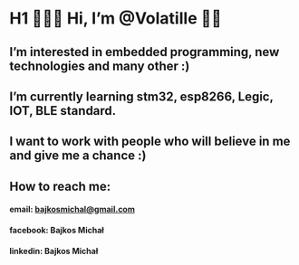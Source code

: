 # H1 👋👋👋 Hi, I’m @Volatille 👋👋

##  I’m interested in embedded programming, new technologies and many other :)
##  I’m currently learning stm32, esp8266, Legic, IOT, BLE standard.
##  I want to work with people who will believe in me and give me a chance :)
##  How to reach me:
####  email: bajkosmichal@gmail.com
####  facebook: Bajkos Michał
####  linkedin: Bajkos Michał



<!---
Volatille/Volatille is a ✨ special ✨ repository because its `README.md` (this file) appears on your GitHub profile.
You can click the Preview link to take a look at your changes.
--->
